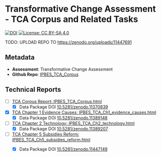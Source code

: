 # Transformative Change Assessment - TCA Corpus and Related Tasks

[![DOI](https://zenodo.org/badge/DOI/10.5281/zenodo.11389482.svg)](https://doi.org/10.5281/zenodo.11389482)
[![License: CC BY-SA 4.0](https://img.shields.io/badge/License-CC_BY_4.0-lightgrey.svg)](https://creativecommons.org/licenses/by/4.0/)

TODO: UPLOAD REPO TO https://zenodo.org/uploads/11447691

## Metadata

- **Assessment**: Transformative Change Assessment
- **Github Repo**: [IPBES_TCA_Corpus](https://github.com/IPBES-Data/IPBES_TCA_Corpus/tree/DMR_final)

## Technical Reports
	
- [ ] [TCA Corpus Report: IPBES_TCA_Corpus.html](IPBES_TCA_Corpus.html)
  - [x] Data Package DOI [10.5281/zenodo.11370839](https://doi.org/10.5281/zenodo.11370839)
- [x] [TCA Chapter 1 Evidence Causes: IPBES_TCA_Ch1_evidence_causes.html](IPBES_TCA_Ch1_evidence_causes.html)
  - [x] Data Package DOI [10.5281/zenodo.11389148](https://doi.org/10.5281/zenodo.11389147)
- [ ] [TCA Chapter 2 Technology: IPBES_TCA_Ch2_technology.html](IPBES_TCA_Ch2_technology.html)
  - [x] Data Package DOI [10.5281/zenodo.11389207](https://doi.org/10.5281/zenodo.11389207)
- [ ] [TCA Chapter 5 Subsidies Reform: IPBES_TCA_Ch5_subsidies_reform.html](IPBES_TCA_Ch5_subsidies_reform.html)
  - [x] Data Package DOI [10.5281/zenodo.11447149](https://doi.org/10.5281/zenodo.11389258)

